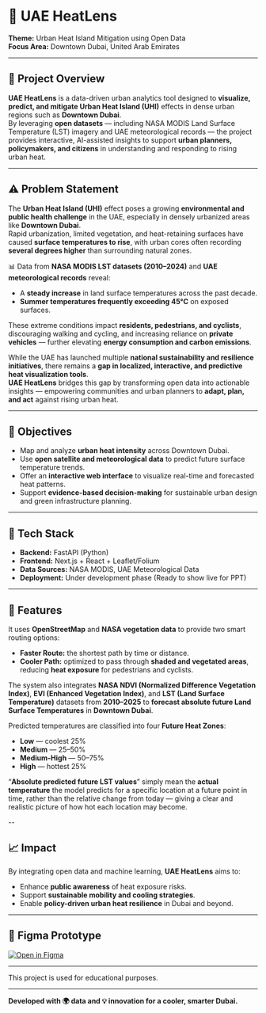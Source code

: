 # 🌆 UAE HeatLens

**Theme:** Urban Heat Island Mitigation using Open Data  
**Focus Area:** Downtown Dubai, United Arab Emirates  

---

## 📖 Project Overview

**UAE HeatLens** is a data-driven urban analytics tool designed to **visualize, predict, and mitigate Urban Heat Island (UHI)** effects in dense urban regions such as **Downtown Dubai**.  
By leveraging **open datasets** — including NASA MODIS Land Surface Temperature (LST) imagery and UAE meteorological records — the project provides interactive, AI-assisted insights to support **urban planners, policymakers, and citizens** in understanding and responding to rising urban heat.

---

## ⚠️ Problem Statement

The **Urban Heat Island (UHI)** effect poses a growing **environmental and public health challenge** in the UAE, especially in densely urbanized areas like **Downtown Dubai**.  
Rapid urbanization, limited vegetation, and heat-retaining surfaces have caused **surface temperatures to rise**, with urban cores often recording **several degrees higher** than surrounding natural zones.

📊 Data from **NASA MODIS LST datasets (2010–2024)** and **UAE meteorological records** reveal:
- A **steady increase** in land surface temperatures across the past decade.  
- **Summer temperatures frequently exceeding 45°C** on exposed surfaces.  

These extreme conditions impact **residents, pedestrians, and cyclists**, discouraging walking and cycling, and increasing reliance on **private vehicles** — further elevating **energy consumption and carbon emissions**.

While the UAE has launched multiple **national sustainability and resilience initiatives**, there remains a **gap in localized, interactive, and predictive heat visualization tools**.  
**UAE HeatLens** bridges this gap by transforming open data into actionable insights — empowering communities and urban planners to **adapt, plan, and act** against rising urban heat.

---

## 🧭 Objectives
- Map and analyze **urban heat intensity** across Downtown Dubai.  
- Use **open satellite and meteorological data** to predict future surface temperature trends.  
- Offer an **interactive web interface** to visualize real-time and forecasted heat patterns.  
- Support **evidence-based decision-making** for sustainable urban design and green infrastructure planning.

---

## 🧠 Tech Stack
- **Backend:** FastAPI (Python)  
- **Frontend:** Next.js + React + Leaflet/Folium  
- **Data Sources:** NASA MODIS, UAE Meteorological Data  
- **Deployment:** Under development phase (Ready to show live for PPT)

---

## 📖 Features

It uses **OpenStreetMap** and **NASA vegetation data** to provide two smart routing options:  
- **Faster Route:** the shortest path by time or distance.  
- **Cooler Path:** optimized to pass through **shaded and vegetated areas**, reducing **heat exposure** for pedestrians and cyclists.  

The system also integrates **NASA NDVI (Normalized Difference Vegetation Index)**, **EVI (Enhanced Vegetation Index)**, and **LST (Land Surface Temperature)** datasets from **2010–2025** to **forecast absolute future Land Surface Temperatures** in **Downtown Dubai**.  

Predicted temperatures are classified into four **Future Heat Zones**:
- **Low** — coolest 25%  
- **Medium** — 25–50%  
- **Medium-High** — 50–75%  
- **High** — hottest 25%  

“**Absolute predicted future LST values**” simply mean the **actual temperature** the model predicts for a specific location at a future point in time, rather than the relative change from today — giving a clear and realistic picture of how hot each location may become.

--

## 📈 Impact
By integrating open data and machine learning, **UAE HeatLens** aims to:
- Enhance **public awareness** of heat exposure risks.  
- Support **sustainable mobility and cooling strategies**.  
- Enable **policy-driven urban heat resilience** in Dubai and beyond.  

---

## 🎨 Figma Prototype
[![Open in Figma](https://img.shields.io/badge/Open%20in-Figma-blue?logo=figma)](https://www.figma.com/design/esmDyJnfGJG2018hC6sr3O/Innovation-Hackathon?node-id=0-1&t=k3E1M5muXM7BJeJi-1)

---

This project is used for educational purposes.

---

**Developed with 🌍 data and 💡 innovation for a cooler, smarter Dubai.**
